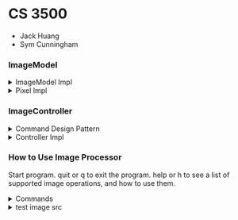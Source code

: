 # CS 3500

- Jack Huang
- Sym Cunningham

### ImageModel

<details><summary> ImageModel Impl </summary>
<p>
ImageModel Impl is our main image processor model. It has methods to load images into the model, and
save images that are currently in the model to the desired location.
ImageModel extends CommandImage which ensures that any implementation is able to apply ImageCommands
to images in the model. The model contains some methods that return information on the current 
image, so that the commands can access individual pixels, and know the height and width to iterate 
over.


</p>
</details>

<details><summary> Pixel Impl </summary>
<p>
We made an IPixel Interface to represent rgb pixels.
interface contains methods to get each pixel value, and to get the Luma, Value, and Intensity
of a pixel.

Our PixelImpl implements IPixel. This implementation uses values between 0 and 255 for each pixel
component value, any value below 0 is set to 0 and any value above 255 is set to 255.

</p>
</details>

### ImageController

<details><summary> Command Design Pattern </summary>
<p> ImageCommand interface is our command interface which is implemented by every command.
The commands that add effects to images such as greyscale or flip take an ImageModel, and are
constructed with an imageName and destination image name. They will search the model for an image
with imageName. If found, it will create a new image based on that image,  
and then the command will load the altered image into the model with the desired name.


</p>
</details>

<details><summary> Controller Impl </summary>
<p>
Our controller uses a command pattern, so the only built in commands are the help and quit commands.
The rest of the commands are stored in:
a &#40Map &lt String, Function &lt Scanner, ImageCommand&gt&gt commands&#41 &NewLine;
when the controller gets an input it checks if it is either quit or help, and then checks if the 
input is contained in the commands Map. If it is it will attempt to execute the command with the 
next user inputs. on success or failure it will alert the user, and then wait to accept the next
command.  



</p>
</details>

### How to Use Image Processor

Start program. quit or q to exit the program. help or h to see a list of supported image operations,
and how to use them.

<details><summary> Commands </summary>
<p>
load: imagePath, imageName <br>
save: imagePath, imageName <br>
horizontal-flip: imageName, destinationImageName <br>
vertical-flip: imageName, destinationImageName <br>
brighten: int increment, imageName, destinationImageName <br>
intensity-greyscale: imageName, destinationImageName <br>
luma-greyscale: imageName, destinationImageName <br>
value-greyscale: imageName, destinationImageName <br>
red-component: imageName, destinationImageName <br> 
blue-component: imageName, destinationImageName <br>
green-component: imageName, destinationImageName <br>
greyscale: imageName, destinationImageName <br>
blur: imageName, destinationImageName <br> 
sepia: imageName, destinationImageName <br>
sharpen: imageName, destinationImageName <br>
</p>
</details>


<details><summary> test image src </summary>
<p>
http://web.eecs.utk.edu/~ssmit285/guide/img/index.html
</p>
</details>
